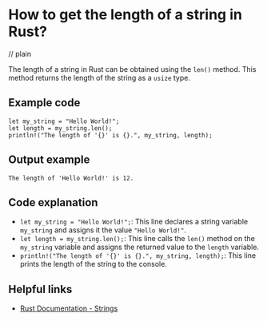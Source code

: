 # How to get the length of a string in Rust?
// plain

The length of a string in Rust can be obtained using the `len()` method. This method returns the length of the string as a `usize` type.

## Example code

```
let my_string = "Hello World!";
let length = my_string.len();
println!("The length of '{}' is {}.", my_string, length);
```

## Output example

```
The length of 'Hello World!' is 12.
```

## Code explanation

- `let my_string = "Hello World!";`: This line declares a string variable `my_string` and assigns it the value `"Hello World!"`.
- `let length = my_string.len();`: This line calls the `len()` method on the `my_string` variable and assigns the returned value to the `length` variable.
- `println!("The length of '{}' is {}.", my_string, length);`: This line prints the length of the string to the console.

## Helpful links
- [Rust Documentation - Strings](https://doc.rust-lang.org/std/string/struct.String.html)